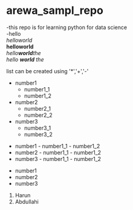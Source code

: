 # arewa_sampl_repo
-this repo is for learning python for data science  
-hello     
_helloworld_              
__helloworld__                 
_hello**world**the_                 
_hello **world** the_

list can be created using '*','+','-'  


- number1
   - number1_1
   - number1_2
- number2
   - number2_1
   - number2_2
- number3
    - number3_1
    - number3_2

      
+ number1
        - number1_1
        - number1_2  
+ number2
        - number1_1
        - number1_2
+ number3
        - number1_1
        - number1_2
    
* number1  
* number2  
* number3  

1. Harun
2.  Abdullahi
